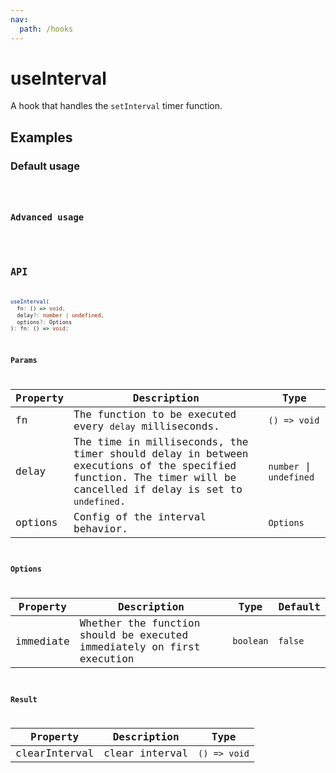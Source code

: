 ```yaml
---
nav:
  path: /hooks
---
```


# useInterval

A hook that handles the `setInterval` timer function.

## Examples

### Default usage

<code src="./demo/demo1.tsx" />

### Advanced usage

<code src="./demo/demo2.tsx" />

## API

```typescript
useInterval(
  fn: () => void, 
  delay?: number | undefined, 
  options?: Options
): fn: () => void;
```

### Params

| Property | Description                                                                                                                                                   | Type                    |
|----------|---------------------------------------------------------------------------------------------------------------------------------------------------------------|-------------------------|
| fn       | The function to be executed every `delay` milliseconds.                                                                                                       | `() => void`            |
| delay    | The time in milliseconds, the timer should delay in between executions of the specified function. The timer will be cancelled if delay is set to `undefined`. | `number` \| `undefined` |
| options  | Config of the interval behavior.                                                                                                                              | `Options`               |


### Options

| Property  | Description                                                            | Type      | Default |
|-----------|------------------------------------------------------------------------|-----------|---------|
| immediate | Whether the function should be executed immediately on first execution | `boolean` | `false` |

### Result

| Property    | Description                  | Type                                |
|--------|-----------------------|------------------------------------|
| clearInterval | clear interval | `() => void` |